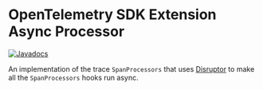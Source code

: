 # OpenTelemetry SDK Extension Async Processor

[![Javadocs][javadoc-image]][javadoc-url]

An implementation of the trace `SpanProcessors` that uses
[Disruptor](https://github.com/LMAX-Exchange/disruptor) to make all the `SpanProcessors` hooks run
async.

[javadoc-image]: https://www.javadoc.io/badge/io.opentelemetry/opentelemetry-sdk-extension-async-processor.svg
[javadoc-url]: https://www.javadoc.io/doc/io.opentelemetry/opentelemetry-sdk-extension-async-processor
